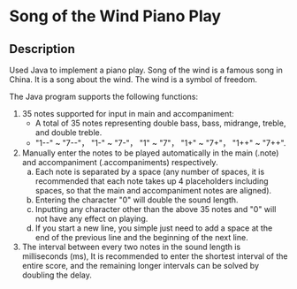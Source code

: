 # Song of the Wind Piano Play

## Description
<p>
    Used Java to implement a piano play. 
    Song of the wind is a famous song in China. 
    It is a song about the wind. 
    The wind is a symbol of freedom.
</p>

<p>
    The Java program supports the following functions:
</p>
<ol type='1'> 
    <li>35 notes supported for input in main and accompaniment:
        <ul>
            <li>A total of 35 notes representing double bass, bass, midrange, treble, and double treble.</li>
            <li>"1--" ~ "7--"， "1-" ~ "7-"， "1" ~ "7"， "1+" ~ "7+"， "1++" ~ "7++".</li>
        </ul>
    </li>
    <li>Manually enter the notes to be played automatically in the main (.note) and accompaniment (.accompaniments) respectively.
        <ol type='a'>
            <li>
                Each note is separated by a space (any number of spaces, it is recommended that each note takes up 4 placeholders including spaces, so that the main and accompaniment notes are aligned).
            </li>
            <li>
                Entering the character "0" will double the sound length.
            </li>
            <li>
                Inputting any character other than the above 35 notes and "0" will not have any effect on playing.
            </li>
            <li>
                If you start a new line, you simple just need to add a space at the end of the previous line and the beginning of the next line.
            </li>
        </ol>
    </li>
    <li>
        The interval between every two notes in the sound length is milliseconds (ms),
        It is recommended to enter the shortest interval of the entire score, and the remaining longer intervals can be solved by doubling the delay.
    </li>
</ol>
